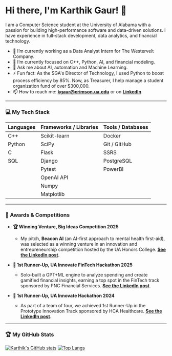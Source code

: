 # Hi there, I'm Karthik Gaur! 👋

I am a Computer Science student at the University of Alabama with a passion for building high-performance software and data-driven solutions. I have experience in full-stack development, data analytics, and financial technology.

- 🔭 I’m currently working as a Data Analyst Intern for The Westervelt Company.
- 🌱 I’m currently focused on C++, Python, AI, and financial modeling.
- 💬 Ask me about AI, automation and Machine Learning.
- ⚡ Fun fact: As the SGA's Director of Technology, I used Python to boost process efficiency by 85%. Now, as Treasurer, I help manage a student organization fund of over          $300,000.
- 📫 How to reach me: **kgaur@crimson.ua.edu** or on [**LinkedIn**](https://www.linkedin.com/in/karthik-gaur-815861167/)

---

### 💻 My Tech Stack

| Languages | Frameworks / Libraries | Tools / Databases |
|---|---|---|
| C++ | Scikit-learn | Docker |
| Python | SciPy | Git / GitHub |
| C | Flask | SSRS |
| SQL | Django | PostgreSQL |
| | Pytest | PowerBI |
| | OpenAI API | |
| | Numpy | |
| | Matplotlib | |

---

### 🏅 Awards & Competitions

- **🏆 Winning Venture, Big Ideas Competition 2025**
  - My pitch, **Beacon AI** (an AI-first approach to mental health first-aid), was selected as a winning venture in an innovation and entrepreneurship competition hosted by the UA Honors College. [**See the LinkedIn post**](https://www.linkedin.com/feed/update/urn:li:activity:7319171911752527872/).

- **🥈 1st Runner-Up, UA Innovate FinTech Hackathon 2025**
  - Solo-built a GPT+ML engine to analyze spending and create gamified financial insights, earning a top spot in the FinTech track sponsored by PNC Financial Services. [**See the LinkedIn post**](https://www.linkedin.com/feed/update/urn:li:activity:7314022443629649920/).

- **🥈 1st Runner-Up, UA Innovate Hackathon 2024**
  - As part of a team of four, we achieved 1st Runner-Up in the Prototype Innovation Track sponsored by HCA Healthcare. [**See the LinkedIn post**](https://www.linkedin.com/feed/update/urn:li:activity:7170891410106175488/).

---

### 🏆 My GitHub Stats

[![Karthik's GitHub stats](https://github-readme-stats.vercel.app/api?username=Karthikgaur8&show_icons=true&theme=radical)](https://github.com/Karthikgaur8/github-readme-stats)
[![Top Langs](https://github-readme-stats.vercel.app/api/top-langs/?username=Karthikgaur8&layout=compact&theme=radical)](https://github.com/Karthikgaur8/github-readme-stats)
